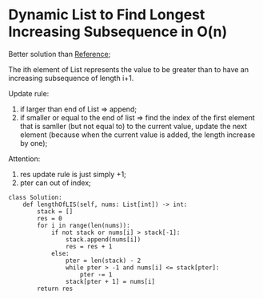 # Dynamic List to Find Longest Increasing Subsequence in O(n)

Better solution than [Reference](https://github.com/hzang41981/leetcode-master/blob/master/problems/0300.%E6%9C%80%E9%95%BF%E4%B8%8A%E5%8D%87%E5%AD%90%E5%BA%8F%E5%88%97.md);

The ith element of List represents the value to be greater than to have an increasing subsequence of length i+1.

Update rule:
1. if larger than end of List => append;
2. if smaller or equal to the end of list => find the index of the first element that is samller (but not equal to) to the current value, update the next element (because when the current value is added, the length increase by one);

Attention:
1. res update rule is just simply +1;
2. pter can out of index;

```python3
class Solution:
    def lengthOfLIS(self, nums: List[int]) -> int:
        stack = []
        res = 0
        for i in range(len(nums)):
            if not stack or nums[i] > stack[-1]:
                stack.append(nums[i])
                res = res + 1
            else:
                pter = len(stack) - 2
                while pter > -1 and nums[i] <= stack[pter]:
                    pter -= 1
                stack[pter + 1] = nums[i]
        return res
```
